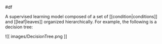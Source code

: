 #df

A supervised learning model composed of a set of
[[condition|conditions]] and [[leaf|leaves]] organized hierarchically.
For example, the following is a decision tree:


![[ images/DecisionTree.png ]]




